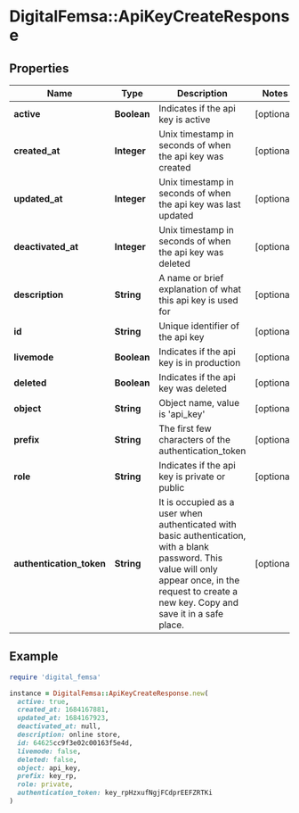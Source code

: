 # DigitalFemsa::ApiKeyCreateResponse

## Properties

| Name | Type | Description | Notes |
| ---- | ---- | ----------- | ----- |
| **active** | **Boolean** | Indicates if the api key is active | [optional] |
| **created_at** | **Integer** | Unix timestamp in seconds of when the api key was created | [optional] |
| **updated_at** | **Integer** | Unix timestamp in seconds of when the api key was last updated | [optional] |
| **deactivated_at** | **Integer** | Unix timestamp in seconds of when the api key was deleted | [optional] |
| **description** | **String** | A name or brief explanation of what this api key is used for | [optional] |
| **id** | **String** | Unique identifier of the api key | [optional] |
| **livemode** | **Boolean** | Indicates if the api key is in production | [optional] |
| **deleted** | **Boolean** | Indicates if the api key was deleted | [optional] |
| **object** | **String** | Object name, value is &#39;api_key&#39; | [optional] |
| **prefix** | **String** | The first few characters of the authentication_token | [optional] |
| **role** | **String** | Indicates if the api key is private or public | [optional] |
| **authentication_token** | **String** | It is occupied as a user when authenticated with basic authentication, with a blank password. This value will only appear once, in the request to create a new key. Copy and save it in a safe place. | [optional] |

## Example

```ruby
require 'digital_femsa'

instance = DigitalFemsa::ApiKeyCreateResponse.new(
  active: true,
  created_at: 1684167881,
  updated_at: 1684167923,
  deactivated_at: null,
  description: online store,
  id: 64625cc9f3e02c00163f5e4d,
  livemode: false,
  deleted: false,
  object: api_key,
  prefix: key_rp,
  role: private,
  authentication_token: key_rpHzxufNgjFCdprEEFZRTKi
)
```

